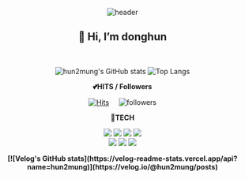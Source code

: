 <!--
**hun2mung/hun2mung** is a ✨ _special_ ✨ repository because its `README.md` (this file) appears on your GitHub profile.

Here are some ideas to get you started:

- 🔭 I’m currently working on ...
- 🌱 I’m currently learning ...
- 👯 I’m looking to collaborate on ...
- 🤔 I’m looking for help with ...
- 💬 Ask me about ...
- 📫 How to reach me: ...
- 😄 Pronouns: ...
- ⚡ Fun fact: ...
-->
<div align="center">
  
![header](https://capsule-render.vercel.app/api?type=cylinder&color=random&height=100&section=header&text=HUN2MUNG%20😃&fontSize=50)

<h2>👋 Hi, I’m donghun </h2>

</br>
  
![hun2mung's GitHub stats](https://github-readme-stats.vercel.app/api?username=hun2mung&show_icons=true&theme=synthwave)
![Top Langs](https://github-readme-stats.vercel.app/api/top-langs/?username=hun2mung&layout=compact&theme=dracula)

 <b> 💕HITS / Followers </b>
  
[![Hits](https://hits.seeyoufarm.com/api/count/incr/badge.svg?url=https%3A%2F%2Fgithub.com%2Fhun2mung%2Fhit-counter&count_bg=%2379C83D&title_bg=%23555555&icon=&icon_color=%23E7E7E7&title=hits&edge_flat=false)](https://github.com/hun2mung)  &nbsp;&nbsp;&nbsp;
![followers](https://img.shields.io/github/followers/hun2mung?style=social)
  
<b> 🚀TECH </b>
<p align='center'>
<img src= "https://img.shields.io/badge/C%23-00593C?logo=Csharp&style=for-the-badge&logoColor=white">

<!--<img src="https://img.shields.io/badge/java-007396?style=for-the-badge&logo=java&logoColor=white">-->
<img src="https://img.shields.io/badge/c++-00599C?style=for-the-badge&logo=c%2B%2B&logoColor=white">
<img src="https://img.shields.io/badge/python-3776AB?style=for-the-badge&logo=python&logoColor=white">  
<img src="https://img.shields.io/badge/mysql-4479A1?style=for-the-badge&logo=mysql&logoColor=white">
</br>
<img src="https://img.shields.io/badge/linux-FCC624?style=for-the-badge&logo=linux&logoColor=black">
<img src="https://img.shields.io/badge/github-181730?style=for-the-badge&logo=github&logoColor=white">
<img src="https://img.shields.io/badge/git-F05032?style=for-the-badge&logo=git&logoColor=white">
</p>  
  
<!--  <b> 🔎Baekjoon </b>
  
[![Solved.ac프로필](http://mazassumnida.wtf/api/generate_badge?boj=ldh5444)](https://solved.ac/ldh5444)
</div>          -->

<b>
  [![Velog's GitHub stats](https://velog-readme-stats.vercel.app/api?name=hun2mung)](https://velog.io/@hun2mung/posts)
</b>
